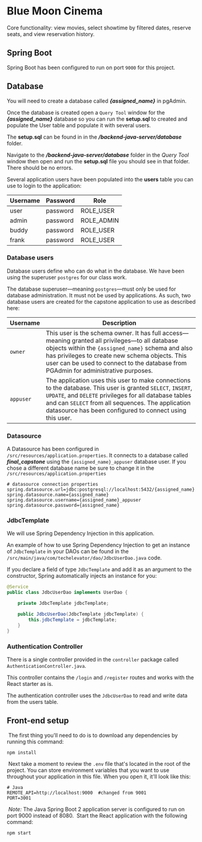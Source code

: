 # Blue Moon Cinema
Core functionality: view movies, select showtime by filtered dates, reserve seats, and view reservation history.

## Spring Boot

Spring Boot has been configured to run on port `9000` for this project. 

## Database

You will need to create a database called ***{assigned_name}*** in pgAdmin.

Once the database is created open a `Query Tool` window for the ***{assigned_name}*** database so  you can run the **setup.sql** to created and populate the User table and populate it with several users.

The **setup.sql** can be found in in the ***/backend-java-server/database*** folder.

Navigate to the ***/backend-java-server/database*** folder in the *Query Tool* window then open and run the **setup.sql** file you should see in that folder.  There should be no errors.

Several application users have been populated into the **users** table you can use to login to the application:

| Username | Password | Role |
| -------- | -------- | ----|
| user | password | ROLE_USER |
| admin | password | ROLE_ADMIN|
| buddy| password | ROLE_USER|
| frank | password | ROLE_USER|

### Database users

Database users define who can do what in the database.  We have been using the superuser `postgres` for our class work.

The database superuser—meaning `postgres`—must only be used for database administration. It must not be used by applications. As such, two database users are created for the capstone application to use as described here:

| Username | Description |
| -------- | ----------- |
| `owner` | This user is the schema owner. It has full access—meaning granted all privileges—to all database objects within the `{assigned_name}` schema and also has privileges to create new schema objects. This user can be used to connect to the database from PGAdmin for administrative purposes. |
| `appuser` | The application uses this user to make connections to the database. This user is granted `SELECT`, `INSERT`, `UPDATE`, and `DELETE` privileges for all database tables and can `SELECT` from all sequences. The application datasource has been configured to connect using this user. |

### Datasource

A Datasource has been configured in `/src/resources/application.properties`. It connects to a database called ***final_capstone*** using the `{assigned_name}_appuser` database user. If you chose a different database name be sure to change it in the `/src/resources/application.properties` 

```
# datasource connection properties
spring.datasource.url=jdbc:postgresql://localhost:5432/{assigned_name}
spring.datasource.name={assigned_name}
spring.datasource.username={assigned_name}_appuser
spring.datasource.password={assigned_name}
```

### JdbcTemplate

We will use Spring Dependency Injection in this application.

An example of how to use Spring Dependency Injection to get an instance of `JdbcTemplate` in your DAOs can be found in the `/src/main/java/com/techelevator/dao/JdbcUserDao.java` code.  

If you declare a field of type `JdbcTemplate` and add it as an argument to the constructor, Spring automatically injects an instance for you:

```java
@Service
public class JdbcUserDao implements UserDao {

    private JdbcTemplate jdbcTemplate;

    public JdbcUserDao(JdbcTemplate jdbcTemplate) {
        this.jdbcTemplate = jdbcTemplate;
    }
}
```

### Authentication Controller

There is a single controller provided in the `controller` package called `AuthenticationController.java`.

This controller contains the `/login` and `/register` routes and works with the React starter as is. 

The authentication controller uses the `JdbcUserDao` to read and write data from the users table.

## Front-end setup
​
The first thing you'll need to do is to download any dependencies by running this command:
​
```
npm install
```
​
Next take a moment to review the `.env` file that's located in the root of the project. You can store environment variables that you want to use throughout your application in this file. When you open it, it'll look like this:
​
```
# Java
REMOTE_API=http://localhost:9000  #changed from 9001
PORT=3001
```
​
*Note:* The Java Spring Boot 2 application server is configured to run on port 9000 instead of 8080.
​
Start the React application with the following command:
​
```
npm start
```

